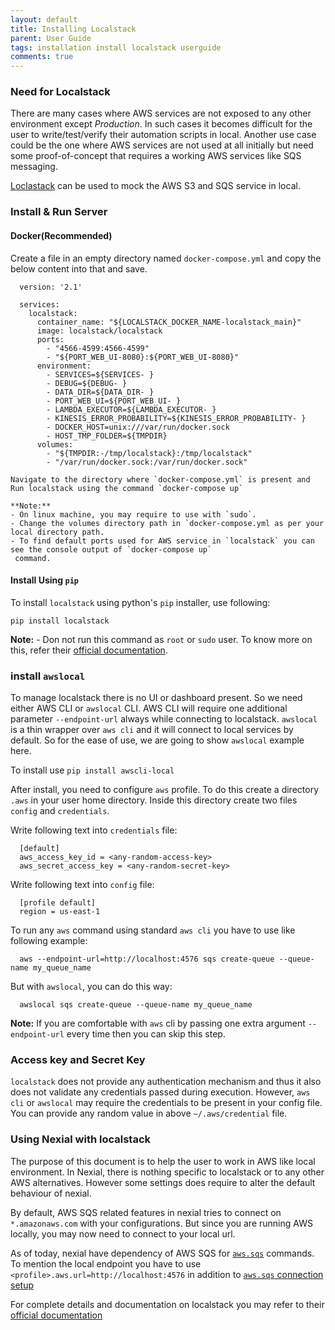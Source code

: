 ```yaml
---
layout: default
title: Installing Localstack
parent: User Guide
tags: installation install localstack userguide
comments: true
---
```



### Need for Localstack 
There are many cases where AWS services are not exposed to any other environment except _Production_. In such cases it 
becomes difficult for the user to write/test/verify their automation scripts in local. Another use case could be the one
where AWS services are not used at all initially but need some proof-of-concept that requires a working AWS services 
like SQS messaging.

[Loclastack](https://github.com/localstack/localstack) can be used to mock the AWS S3 and SQS service in local. 

### Install & Run Server
#### Docker(Recommended)
  Create a file in an empty directory named `docker-compose.yml` and copy the below content into that and save.
          
      version: '2.1'
      
      services:
        localstack:
          container_name: "${LOCALSTACK_DOCKER_NAME-localstack_main}"
          image: localstack/localstack
          ports:
            - "4566-4599:4566-4599"
            - "${PORT_WEB_UI-8080}:${PORT_WEB_UI-8080}"
          environment:
            - SERVICES=${SERVICES- }
            - DEBUG=${DEBUG- }
            - DATA_DIR=${DATA_DIR- }
            - PORT_WEB_UI=${PORT_WEB_UI- }
            - LAMBDA_EXECUTOR=${LAMBDA_EXECUTOR- }
            - KINESIS_ERROR_PROBABILITY=${KINESIS_ERROR_PROBABILITY- }
            - DOCKER_HOST=unix:///var/run/docker.sock
            - HOST_TMP_FOLDER=${TMPDIR}
          volumes:
            - "${TMPDIR:-/tmp/localstack}:/tmp/localstack"
            - "/var/run/docker.sock:/var/run/docker.sock"
      
    Navigate to the directory where `docker-compose.yml` is present and Run localstack using the command `docker-compose up`
    
    **Note:** 
    - On linux machine, you may require to use with `sudo`. 
    - Change the volumes directory path in `docker-compose.yml as per your local directory path. 
    - To find default ports used for AWS service in `localstack` you can see the console output of `docker-compose up`
     command.
     
#### Install Using `pip`

  To install `localstack` using python's `pip` installer, use following:
  
    pip install localstack
    
  **Note:** 
      - Don not run this command as `root` or `sudo` user. To know more on this, refer their 
      [official documentation](https://github.com/localstack/localstack). 

### install `awslocal` 
  To manage localstack there is no UI or dashboard present. So we need either AWS CLI or `awslocal` CLI. AWS CLI will 
  require one additional parameter `--endpoint-url` always while connecting to localstack. `awslocal` is a thin wrapper 
  over `aws cli` and it will connect to local services by default. So for the ease of use, we are going to show 
  `awslocal` example here.  
   
  To install use `pip install awscli-local`
  
  After install, you need to configure `aws` profile. To do this create a directory `.aws` in your user home directory.
  Inside this directory create two files `config` and `credentials`. 
  
  Write following text into `credentials` file:
  
      [default]
      aws_access_key_id = <any-random-access-key>
      aws_secret_access_key = <any-random-secret-key>
        
   Write following text into `config` file:
     
      [profile default]
      region = us-east-1

   
  To run any `aws` command using standard `aws cli` you have to use like following example: 
   
      aws --endpoint-url=http://localhost:4576 sqs create-queue --queue-name my_queue_name
   
  But with `awslocal`, you can do this way:
   
      awslocal sqs create-queue --queue-name my_queue_name
       
  
  **Note:** If you are comfortable with `aws` cli by passing one extra argument `--endpoint-url` every time then you 
  can skip this step.
  
### Access key and Secret Key
  `localstack` does not provide any authentication mechanism and thus it also does not validate any credentials passed 
  during execution. However, `aws cli` or `awslocal` may require the credentials to be present in your config file. You 
  can provide any random value in above `~/.aws/credential` file. 
  
### Using Nexial with localstack
  The purpose of this document is to help the user to work in AWS like local environment. In Nexial, there is nothing
  specific to localstack or to any other AWS alternatives. However some settings does require to alter the default behaviour 
  of nexial.
  
  By default, AWS SQS related features in nexial tries to connect on `*.amazonaws.com` with your configurations. But 
  since you are running AWS locally, you may now need to connect to your local url. 
  
  As of today, nexial have dependency of AWS SQS for [`aws.sqs`](../commands/aws.s3) commands. To mention the local 
  endpoint you have to use `<profile>.aws.url=http://localhost:4576` in addition to 
  [`aws.sqs` connection setup](../commands/aws.sqs/#connection-setup)
  
  
For complete details and documentation on localstack you may refer to their [official documentation](https://github.com/localstack/localstack)
  
   
   
  
  
